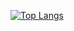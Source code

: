 [![Top Langs](https://github-readme-stats.vercel.app/api/top-langs/?username=SEU-NOME-DE-USUARIO&theme=dracula)](https://github.com/anuraghazra/github-readme-stats)
